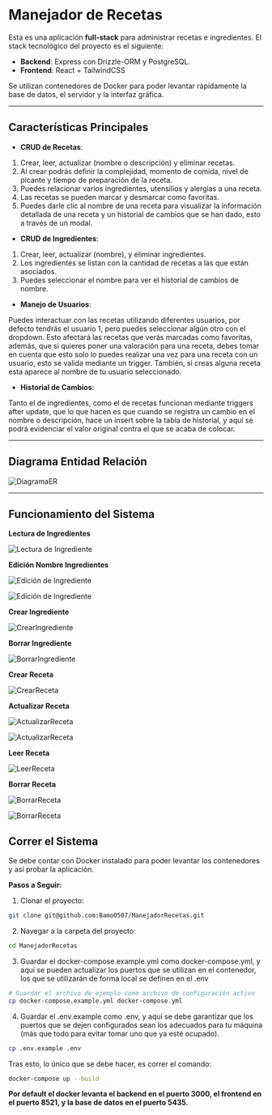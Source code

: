 # Manejador de Recetas

Esta es una aplicación **full-stack** para administrar recetas e ingredientes. El stack tecnológico del proyecto es el siguiente:

- **Backend**: Express con Drizzle-ORM y PostgreSQL.
- **Frontend**: React + TailwindCSS

Se utilizan contenedores de Docker para poder levantar rápidamente la base de datos, el servidor y la interfaz gráfica.

---

## Características Principales

- **CRUD de Recetas**:

1. Crear, leer, actualizar (nombre o descripción) y eliminar recetas.
2. Al crear podrás definir la complejidad, momento de comida, nivel de picante y tiempo de preparación de la receta.
3. Puedes relacionar varios ingredientes, utensilios y alergias a una receta.
4. Las recetas se pueden marcar y desmarcar como favoritas.
5. Puedes darle clic al nombre de una receta para visualizar la información detallada de una receta y un historial de cambios que se han dado, esto a través de un modal.

- **CRUD de Ingredientes**:

1. Crear, leer, actualizar (nombre), y eliminar ingredientes.
2. Los ingredientes se listan con la cantidad de recetas a las que están asociados.
3. Puedes seleccionar el nombre para ver el historial de cambios de nombre.

- **Manejo de Usuarios**:

Puedes interactuar con las recetas utilizando diferentes usuarios, por defecto tendrás el usuario 1, pero puedes seleccionar algún otro con el dropdown. Esto afectará las recetas que verás marcadas como favoritas, además, que si quieres poner una valoración para una receta, debes tomar en cuenta que esto solo lo puedes realizar una vez para una receta con un usuario, esto se valida mediante un trigger. También, si creas alguna receta esta aparece al nombre de tu usuario seleccionado.

- **Historial de Cambios**:

Tanto el de ingredientes, como el de recetas funcionan mediante triggers after update, que lo que hacen es que cuando se registra un cambio en el nombre o descripción, hace un insert sobre la tabla de historial, y aquí se podrá evidenciar el valor original contra el que se acaba de colocar.

--- 

## Diagrama Entidad Relación

![DiagramaER](resources/der.png)

---

## Funcionamiento del Sistema

**Lectura de Ingredientes**

![Lectura de Ingrediente](resources/read_ing.png)

**Edición Nombre Ingredientes**

![Edición de Ingrediente](resources/update_ing.png)

![Edición de Ingrediente](resources/update1_ing.png)

**Crear Ingrediente**

![CrearIngrediente](resources/create_ing.png)

**Borrar Ingrediente**

![BorrarIngrediente](resources/del_ing.png)

**Crear Receta**

![CrearReceta](resources/create_rec.png)

**Actualizar Receta**

![ActualizarReceta](resources/update_rec.png)

![ActualizarReceta](resources/update2_rec.png)

**Leer Receta**

![LeerReceta](resources/lect_rec.png)

**Borrar Receta**

![BorrarReceta](resources/del1_rec.png)

![BorrarReceta](resources/del2_rec.png)

## Correr el Sistema

Se debe contar con Docker instalado para poder levantar los contenedores y así probar la aplicación.

**Pasos a Seguir:**

1. Clonar el proyecto:

```bash
git clone git@github.com:Bamo0507/ManejadorRecetas.git
```

2. Navegar a la carpeta del proyecto:

```bash
cd ManejadorRecetas
```

3. Guardar el docker-compose.example.yml como docker-compose.yml, y aquí se pueden actualizar los puertos que se utilizan en el contenedor, los que se utilizarán de forma local se definen en el .env

```bash
# Guardar el archivo de ejemplo como archivo de configuración activo
cp docker-compose.example.yml docker-compose.yml
```

4. Guardar el .env.example como .env, y aquí se debe garantizar que los puertos que se dejen configurados sean los adecuados para tu máquina (más que todo para evitar tomar uno que ya esté ocupado).

```bash
cp .env.example .env
```

Tras esto, lo único que se debe hacer, es correr el comando:

```bash
docker-compose up --build
```

**Por default el docker levanta el backend en el puerto 3000, el frontend en el puerto 8521, y la base de datos en el puerto 5435.**

